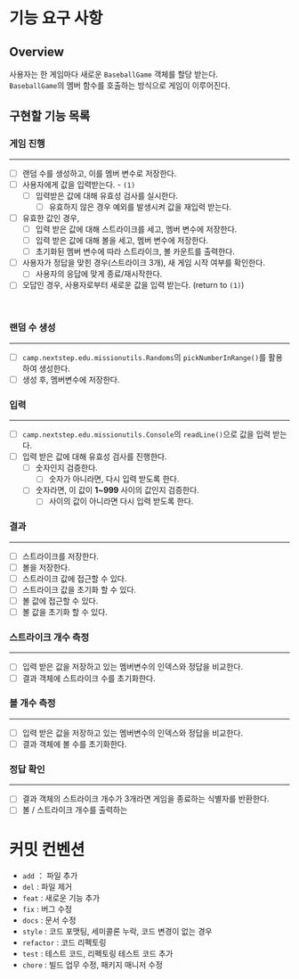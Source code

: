 # 기능 요구 사항

## Overview

사용자는 한 게임마다 새로운 `BaseballGame` 객체를 할당 받는다. <br>
`BaseballGame`의 멤버 함수를 호출하는 방식으로 게임이 이루어진다. <br>

## 구현할 기능 목록

### 게임 진행

---

- [ ] 랜덤 수를 생성하고, 이를 멤버 변수로 저장한다.
- [ ] 사용자에게 값을 입력받는다. - `(1)`
  - [ ] 입력받은 값에 대해 유효성 검사를 실시한다.
    - [ ] 유효하지 않은 경우 예외를 발생시켜 값을 재입력 받는다.
- [ ] 유효한 값인 경우,
  - [ ] 입력 받은 값에 대해 스트라이크를 세고, 멤버 변수에 저장한다.
  - [ ] 입력 받은 값에 대해 볼을 세고, 멤버 변수에 저장한다.
  - [ ] 초기화된 멤버 변수에 따라 스트라이크, 볼 카운트를 출력한다.
- [ ] 사용자가 정답을 맞힌 경우(스트라이크 3개), 새 게임 시작 여부를 확인한다.
  - [ ] 사용자의 응답에 맞게 종료/재시작한다.
- [ ] 오답인 경우, 사용자로부터 새로운 값을 입력 받는다. (return to `(1)`)
  
<br>

### 랜덤 수 생성

---

- [ ] `camp.nextstep.edu.missionutils.Randoms`의 `pickNumberInRange()`를 활용하여 생성한다.
- [ ] 생성 후, 멤버변수에 저장한다.

### 입력

---

- [ ] `camp.nextstep.edu.missionutils.Console`의 `readLine()`으로 값을 입력 받는다.
- [ ] 입력 받은 값에 대해 유효성 검사를 진행한다.
  - [ ] 숫자인지 검증한다.
    - [ ] 숫자가 아니라면, 다시 입력 받도록 한다.
  - [ ] 숫자라면, 이 값이 **1~999** 사이의 값인지 검증한다.
    - [ ] 사이의 값이 아니라면 다시 입력 받도록 한다.

### 결과

---

- [ ] 스트라이크를 저장한다.
- [ ] 볼을 저장한다.
- [ ] 스트라이크 값에 접근할 수 있다.
- [ ] 스트라이크 값을 초기화 할 수 있다.
- [ ] 볼 값에 접근할 수 있다.
- [ ] 볼 값을 초기화 할 수 있다.

### 스트라이크 개수 측정

---

- [ ] 입력 받은 값을 저장하고 있는 멤버변수의 인덱스와 정답을 비교한다.
- [ ] 결과 객체에 스트라이크 수를 초기화한다.

### 볼 개수 측정

---

- [ ] 입력 받은 값을 저장하고 있는 멤버변수의 인덱스와 정답을 비교한다.
- [ ] 결과 객체에 볼 수를 초기화한다.

### 정답 확인

---

- [ ] 결과 객체의 스트라이크 개수가 3개라면 게임을 종료하는 식별자를 반환한다.
- [ ] 볼 / 스트라이크 개수를 출력하는

# 커밋 컨벤션

- `add` ： 파일 추가
- `del` : 파일 제거
- `feat` : 새로운 기능 추가
- `fix` : 버그 수정
- `docs` : 문서 수정
- `style` : 코드 포맷팅, 세미콜론 누락, 코드 변경이 없는 경우
- `refactor` : 코드 리펙토링
- `test` : 테스트 코드, 리펙토링 테스트 코드 추가
- `chore` : 빌드 업무 수정, 패키지 매니저 수정
